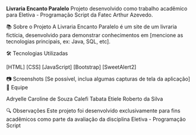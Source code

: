 **Livraria Encanto Paralelo**
Projeto desenvolvido como trabalho acadêmico para Eletiva - Programação Script da Fatec Arthur Azevedo.

📚 Sobre o Projeto
A Livraria Encanto Paralelo é um site de um livraria fictícia, desenvolvido para demonstrar conhecimentos em [mencione as tecnologias principais, ex: Java, SQL, etc]. 


🛠️ Tecnologias Utilizadas

[HTML]
[CSS]
[JavaScript]
[Bootstrap]
[SweetAlert2]

📷 Screenshots
[Se possível, inclua algumas capturas de tela da aplicação]
👥 Equipe

Adryelle Caroline de Souza Calefi 
Tabata Etiele Roberto da Silva

🔍 Observações
Este projeto foi desenvolvido exclusivamente para fins acadêmicos como parte da avaliação da disciplina Eletiva -  Programação Script
